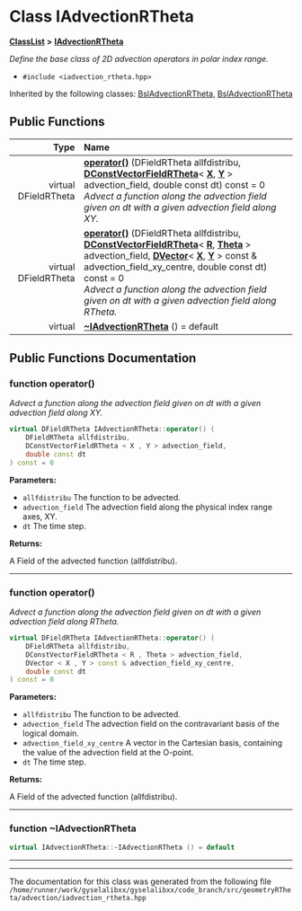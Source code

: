 

# Class IAdvectionRTheta



[**ClassList**](annotated.md) **>** [**IAdvectionRTheta**](classIAdvectionRTheta.md)



_Define the base class of 2D advection operators in polar index range._ 

* `#include <iadvection_rtheta.hpp>`





Inherited by the following classes: [BslAdvectionRTheta](classBslAdvectionRTheta.md),  [BslAdvectionRTheta](classBslAdvectionRTheta.md)
































## Public Functions

| Type | Name |
| ---: | :--- |
| virtual DFieldRTheta | [**operator()**](#function-operator) (DFieldRTheta allfdistribu, [**DConstVectorFieldRTheta**](classVectorField.md)&lt; [**X**](structX.md), [**Y**](structY.md) &gt; advection\_field, double const dt) const = 0<br>_Advect a function along the advection field given on dt with a given advection field along XY._  |
| virtual DFieldRTheta | [**operator()**](#function-operator_1) (DFieldRTheta allfdistribu, [**DConstVectorFieldRTheta**](classVectorField.md)&lt; [**R**](structR.md), [**Theta**](structTheta.md) &gt; advection\_field, [**DVector**](classTensor.md)&lt; [**X**](structX.md), [**Y**](structY.md) &gt; const & advection\_field\_xy\_centre, double const dt) const = 0<br>_Advect a function along the advection field given on dt with a given advection field along RTheta._  |
| virtual  | [**~IAdvectionRTheta**](#function-iadvectionrtheta) () = default<br> |




























## Public Functions Documentation




### function operator() 

_Advect a function along the advection field given on dt with a given advection field along XY._ 
```C++
virtual DFieldRTheta IAdvectionRTheta::operator() (
    DFieldRTheta allfdistribu,
    DConstVectorFieldRTheta < X , Y > advection_field,
    double const dt
) const = 0
```





**Parameters:**


* `allfdistribu` The function to be advected. 
* `advection_field` The advection field along the physical index range axes, XY. 
* `dt` The time step.



**Returns:**

A Field of the advected function (allfdistribu). 





        

<hr>



### function operator() 

_Advect a function along the advection field given on dt with a given advection field along RTheta._ 
```C++
virtual DFieldRTheta IAdvectionRTheta::operator() (
    DFieldRTheta allfdistribu,
    DConstVectorFieldRTheta < R , Theta > advection_field,
    DVector < X , Y > const & advection_field_xy_centre,
    double const dt
) const = 0
```





**Parameters:**


* `allfdistribu` The function to be advected. 
* `advection_field` The advection field on the contravariant basis of the logical domain. 
* `advection_field_xy_centre` A vector in the Cartesian basis, containing the value of the advection field at the O-point. 
* `dt` The time step.



**Returns:**

A Field of the advected function (allfdistribu). 





        

<hr>



### function ~IAdvectionRTheta 

```C++
virtual IAdvectionRTheta::~IAdvectionRTheta () = default
```




<hr>

------------------------------
The documentation for this class was generated from the following file `/home/runner/work/gyselalibxx/gyselalibxx/code_branch/src/geometryRTheta/advection/iadvection_rtheta.hpp`

